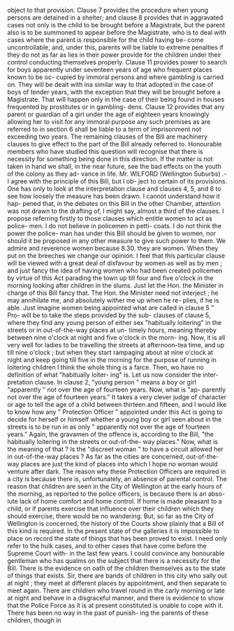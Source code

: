 object to that provision. Clause 7 provides the procedure when young persons are detained in a shelter; and clause 8 provides that in aggravated cases not only is the child to be brought before a Magistrate, but the parent also is to be summoned to appear before the Magistrate, who is to deal with cases where the parent is responsible for the child having be- come uncontrollable, and, under this, parents will be liable to extreme penalties if they do not as far as lies in their power provide for the children under their control conducting themselves properly. Clause 11 provides power to search for boys apparently under seventeen years of age who frequent places known to be oc- cupied by immoral persons and where gambling is carried on. They will be dealt with ina similar way to that adopted in the case of boys of tender years, with the exception that they will be brought before a Magistrate. That will happen only in the case of their being found in houses frequented by prostitutes or in gambling- dens. Clause 12 provides that any parent or guardian of a girl under the age of eighteen years knowingly allowing her to visit for any immoral purpose any such premises as are referred to in section 6 shall be liable to a term of imprisonment not exceeding two years. The remaining clauses of the Bill are machinery clauses to give effect to the part of the Bill already referred to. Honourable members who have studied this question will recognise that there is necessity for something being done in this direction. If the matter is not taken in hand we shall, in the near future, see the bad effects on the youth of the colony as they ad- vance in life. Mr. WILFORD (Wellington Suburbs) .- I agree with the principle of this Bill, but I ob- ject to certain of its provisions. One has only to look at the interpretation clause and clauses 4, 5, and 6 to see how loosely the measure has been drawn. I cannot understand how it hap- pened that, in the debates on this Bill in the other Chamber, attention was not drawn to the drafting of, I might say, almost a third of the clauses. I propose referring firstly to those clauses which entitle women to act as police- men. I do not believe in policemen in petti- coats. I do not think the power the police- man has under this Bill should be given to women, nor should it be proposed in any other measure to give such power to them. We admire and reverence women because 8.30. they are women. When they put on the breeches we change our opinion. I feel that this particular clause will be viewed with a great deal of disfavour by women as well as by men ; and just fancy the idea of having women who had been created policemen by virtue of this Act parading the town up till four and five o'clock in the morning looking after children in the slums. Just let the Hon. the Minister in charge of this Bill fancy that. The Hon. the Minister need not interject ; he may annihilate me, and absolutely wither me up when he re- plies, if he is able. Just imagine women being appointed what are called in clause 5 " Pro- will be to take the steps provided by the sub- clauses of clause 5, where they find any young person of either sex "habitually loitering" in the streets or in out-of-the-way places at un- timely hours, meaning thereby between nine o'clock at night and five o'clock in the morn- ing. Now, it is all very well for ladies to be travelling the streets at afternoon-tea time, and up till nine o'clock ; but when they start rampaging about at nine o'clock at night and keep going till five in the morning for the purpose of running in loitering children I think the whole thing is a farce. Then, wo have no definition of what "habitually loiter- ing" is. Let us now consider the inter- pretation clause. In clause 2, "young person " means a boy or girl "apparently " not over the age of fourteen years. Now, what is "ap- parently not over the age of fourteen years." It takes a very clever judge of character or age to tell the age of a child between thirteen and fifteen, and I would like to know how any " Protection Officer " appointed under this Act is going to decide for herself or himself whether a young boy or girl seen about in the streets is to be run in as only " apparently not over the age of fourteen years." Again, the gravamen of the offence is, according to the Bill, "the habitually loitering in the streets or out-of-the- way places." Now, what is the meaning of that ? Is the "discreet woman " to have a circuit allowed her in out-of-the-way places ? As far as the cities are concerned, out-of-the-way places are just the kind of places into which I hope no woman would venture after dark. The reason why these Protection Officers are required in a city is because there is, unfortunately, an absence of parental control. The reason that children are seen in the City of Wellington at the early hours of the morning, as reported to the police officers, is because there is an abso- lute lack of home comfort and home control. If home is made pleasant to a child, or if parents exercise that influence over their children which they should exercise, there would be no wandering. But, so far as the City of Wellington is concerned, the history of the Courts show plainly that a Bill of this kind is required. In the present state of the galleries it is impossible to place on record the state of things that has been proved to exist. I need only refer to the hulk cases, and to other cases that have come before the Supreme Court with- in the last few years. I could convince any honourable gentleman who has qualms on the subject that there is a necessity for the Bill. There is the evidence on oath of the children themselves as to the state of things that exists. Sir, there are bands of children in this city who sally out at night ; they meet at different places by appointment, and then separate to meet again. There are children who travel round in the carly morning or late at night and behave in a disgraceful manner, and there is evidence to show that the Police Force as it is at present constituted is unable to cope with it. There has been no way in the past of punish- ing the parents of these children, though in 